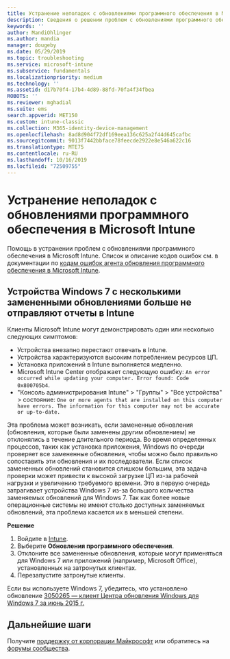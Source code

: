 ```yaml
---
title: Устранение неполадок с обновлениями программного обеспечения в Microsoft Intune в Azure | Документация Майкрософт
description: Сведения о решении проблем с обновлениями программного обеспечения в Microsoft Intune.
keywords: ''
author: MandiOhlinger
ms.author: mandia
manager: dougeby
ms.date: 05/29/2019
ms.topic: troubleshooting
ms.service: microsoft-intune
ms.subservice: fundamentals
ms.localizationpriority: medium
ms.technology: ''
ms.assetid: d17b70f4-17b4-4d89-88fd-70fa4f34fbea
ROBOTS: ''
ms.reviewer: mghadial
ms.suite: ems
search.appverid: MET150
ms.custom: intune-classic
ms.collection: M365-identity-device-management
ms.openlocfilehash: 8ad8d904f72df169eea136c625a2f44d645cafbc
ms.sourcegitcommit: 9013f7442bbface78feecde2922e8e546a622c16
ms.translationtype: MTE75
ms.contentlocale: ru-RU
ms.lasthandoff: 10/16/2019
ms.locfileid: "72509755"
---
```

# <a name="troubleshoot-software-updates-in-microsoft-intune"></a>Устранение неполадок с обновлениями программного обеспечения в Microsoft Intune

Помощь в устранении проблем с обновлениями программного обеспечения в Microsoft Intune. Список и описание кодов ошибок см. в документации по [кодам ошибок агента обновления программного обеспечения в Microsoft Intune](../protect/software-update-agent-error-codes.md).

## <a name="windows-7-devices-with-many-superseded-updates-stop-reporting-to-intune"></a>Устройства Windows 7 с несколькими замененными обновлениями больше не отправляют отчеты в Intune

Клиенты Microsoft Intune могут демонстрировать один или несколько следующих симптомов:

- Устройства внезапно перестают отвечать в Intune.  
- Устройства характеризуются высоким потреблением ресурсов ЦП.
- Установка приложений в Intune выполняется медленно.
- Microsoft Intune Center отображает следующую ошибку: `An error occurred while updating your computer. Error found: Code 0x800705b4`.
- "Консоль администрирования Intune" > "Группы" > "Все устройства" > состояние: `One or more agents that are installed on this computer have errors. The information for this computer may not be accurate or up-to-date.`

Эта проблема может возникать, если замененные обновления (обновления, которые были заменены другим обновлением) не отклонялись в течение длительного периода. Во время определенных процессов, таких как установка приложения, Windows по очереди проверяет все замененные обновления, чтобы можно было правильно сопоставить эти обновления и их последователи. Если список замененных обновлений становится слишком большим, эта задача проверки может привести к высокой загрузке ЦП из-за рабочей нагрузки и увеличению требуемого времени. Это в первую очередь затрагивает устройства Windows 7 из-за большого количества заменяемых обновлений для Windows 7. Так как более новые операционные системы не имеют столько доступных заменяемых обновлений, эта проблема касается их в меньшей степени.

**Решение**

1. Войдите в [Intune](https://go.microsoft.com/fwlink/?linkid=2090973).
2. Выберите **Обновления программного обеспечения**.
3. Отклоните все замененные обновления, которые могут применяться для Windows 7 или приложений (например, Microsoft Office), установленных на затронутых клиентах.
4. Перезапустите затронутые клиенты.

Если вы используете Windows 7, убедитесь, что установлено обновление [3050265 — клиент Центра обновления Windows для Windows 7 за июнь 2015 г.](https://support.microsoft.com/kb/3050265)

## <a name="next-steps"></a>Дальнейшие шаги

Получите [поддержку от корпорации Майкрософт](get-support.md) или обратитесь на [форумы сообщества](https://social.technet.microsoft.com/Forums/en-US/home?category=microsoftintune).